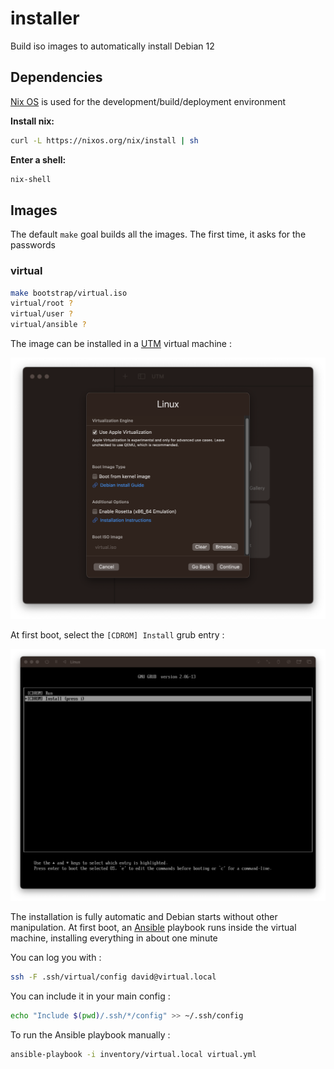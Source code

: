 # installer

Build iso images to automatically install Debian 12

## Dependencies

[Nix OS](https://nixos.org/) is used for the development/build/deployment environment

**Install nix:**

```sh
curl -L https://nixos.org/nix/install | sh
```

**Enter a shell:**

```sh
nix-shell
```

## Images

The default `make` goal builds all the images. The first time, it asks for the passwords

### virtual

```sh
make bootstrap/virtual.iso
virtual/root ?
virtual/user ?
virtual/ansible ?
```

The image can be installed in a [UTM](https://mac.getutm.app) virtual machine :

![utm](doc/utm.png)

At first boot, select the `[CDROM] Install` grub entry :

![grub](doc/grub.png)

The installation is fully automatic and Debian starts without other manipulation. At first boot, an [Ansible](https://docs.ansible.com) playbook runs inside the virtual machine, installing everything in about one minute

You can log you with :

```sh
ssh -F .ssh/virtual/config david@virtual.local
```

You can include it in your main config :

```sh
echo "Include $(pwd)/.ssh/*/config" >> ~/.ssh/config
```

To run the Ansible playbook manually :

```sh
ansible-playbook -i inventory/virtual.local virtual.yml
```
